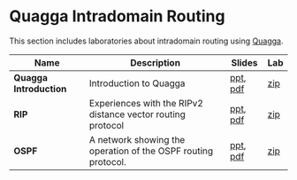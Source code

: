 # Quagga Intradomain Routing
This section includes laboratories about intradomain routing using [Quagga](https://www.nongnu.org/quagga/docs.html).

| Name                    | Description                                                   | Slides                                                                                                       | Lab                                               |
|-------------------------|---------------------------------------------------------------|--------------------------------------------------------------------------------------------------------------|---------------------------------------------------|
| **Quagga Introduction** | Introduction to Quagga                                        | [ppt](quagga-introduction/002-kathara-lab_quagga.ppt), [pdf](quagga-introduction/002-kathara-lab_quagga.pdf) | [zip](quagga-introduction/kathara-lab_quagga.zip) |
| **RIP**                 | Experiences with the RIPv2 distance vector routing protocol   | [ppt](rip/007-kathara-lab_rip.ppt), [pdf](rip/007-kathara-lab_rip.pdf)                                       | [zip](rip/kathara-lab_rip.zip)                    |
| **OSPF**                | A network showing the operation of the OSPF routing protocol. | [ppt](ospf/019-kathara-lab_ospf.ppt), [pdf](ospf/019-kathara-lab_ospf.pdf)                                   | [zip](ospf/kathara-lab_ospf.zip)                  |
